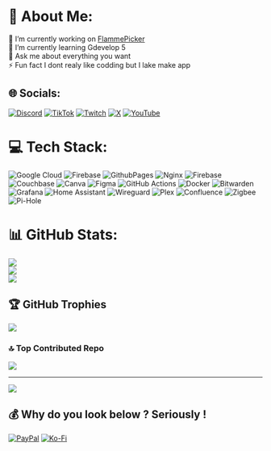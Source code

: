 # 💫 About Me:
🔭 I’m currently working on [FlammePicker](https://github.com/isoura4/FlammePicker)<br>🌱 I’m currently learning Gdevelop 5<br>💬 Ask me about everything you want<br>⚡ Fun fact I dont realy like codding but I lake make app


## 🌐 Socials:
[![Discord](https://img.shields.io/badge/Discord-%237289DA.svg?logo=discord&logoColor=white)](https://discord.gg/https://discord.gg/pgmKEyqcpA) [![TikTok](https://img.shields.io/badge/TikTok-%23000000.svg?logo=TikTok&logoColor=white)](https://tiktok.com/@isoura_) [![Twitch](https://img.shields.io/badge/Twitch-%239146FF.svg?logo=Twitch&logoColor=white)](https://twitch.tv/isoura_) [![X](https://img.shields.io/badge/X-black.svg?logo=X&logoColor=white)](https://x.com/isoura4) [![YouTube](https://img.shields.io/badge/YouTube-%23FF0000.svg?logo=YouTube&logoColor=white)](https://youtube.com/@isoura_vod) 

# 💻 Tech Stack:
![Google Cloud](https://img.shields.io/badge/GoogleCloud-%234285F4.svg?style=flat&logo=google-cloud&logoColor=white) ![Firebase](https://img.shields.io/badge/firebase-%23039BE5.svg?style=flat&logo=firebase) ![GithubPages](https://img.shields.io/badge/github%20pages-121013?style=flat&logo=github&logoColor=white) ![Nginx](https://img.shields.io/badge/nginx-%23009639.svg?style=flat&logo=nginx&logoColor=white) ![Firebase](https://img.shields.io/badge/firebase-a08021?style=flat&logo=firebase&logoColor=ffcd34) ![Couchbase](https://img.shields.io/badge/Couchbase-EA2328?style=flat&logo=couchbase&logoColor=white) ![Canva](https://img.shields.io/badge/Canva-%2300C4CC.svg?style=flat&logo=Canva&logoColor=white) ![Figma](https://img.shields.io/badge/figma-%23F24E1E.svg?style=flat&logo=figma&logoColor=white) ![GitHub Actions](https://img.shields.io/badge/github%20actions-%232671E5.svg?style=flat&logo=githubactions&logoColor=white) ![Docker](https://img.shields.io/badge/docker-%230db7ed.svg?style=flat&logo=docker&logoColor=white) ![Bitwarden](https://img.shields.io/badge/bitwarden-%23175DDC.svg?style=flat&logo=bitwarden&logoColor=white) ![Grafana](https://img.shields.io/badge/grafana-%23F46800.svg?style=flat&logo=grafana&logoColor=white) ![Home Assistant](https://img.shields.io/badge/home%20assistant-%2341BDF5.svg?style=flat&logo=home-assistant&logoColor=white) ![Wireguard](https://img.shields.io/badge/wireguard-%2388171A.svg?style=flat&logo=wireguard&logoColor=white) ![Plex](https://img.shields.io/badge/plex-%23E5A00D.svg?style=flat&logo=plex&logoColor=white) ![Confluence](https://img.shields.io/badge/confluence-%23172BF4.svg?style=flat&logo=confluence&logoColor=white) ![Zigbee](https://img.shields.io/badge/zigbee-%23EB0443.svg?style=flat&logo=zigbee&logoColor=white) ![Pi-Hole](https://img.shields.io/badge/pihole-%2396060C.svg?style=flat&logo=pi-hole&logoColor=white)
# 📊 GitHub Stats:
![](https://github-readme-stats.vercel.app/api?username=isoura4&theme=transparent&hide_border=true&include_all_commits=false&count_private=true)<br/>
![](https://github-readme-streak-stats.herokuapp.com/?user=isoura4&theme=transparent&hide_border=true)<br/>
![](https://github-readme-stats.vercel.app/api/top-langs/?username=isoura4&theme=transparent&hide_border=true&include_all_commits=false&count_private=true&layout=compact)

## 🏆 GitHub Trophies
![](https://github-profile-trophy.vercel.app/?username=isoura4&theme=transparent&no-frame=true&no-bg=true&margin-w=4)

### 🔝 Top Contributed Repo
![](https://github-contributor-stats.vercel.app/api?username=isoura4&limit=5&theme=transparent&combine_all_yearly_contributions=true)

---
[![](https://visitcount.itsvg.in/api?id=isoura4&icon=0&color=0)](https://visitcount.itsvg.in)

  ## 💰 Why do you look below ? Seriously !
  [![PayPal](https://img.shields.io/badge/PayPal-00457C?style=for-the-badge&logo=paypal&logoColor=white)](https://paypal.me/isoura1) [![Ko-Fi](https://img.shields.io/badge/Ko--fi-F16061?style=for-the-badge&logo=ko-fi&logoColor=white)](https://ko-fi.com/isoura) 

  
<!-- Proudly created with GPRM ( https://gprm.itsvg.in ) -->

